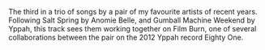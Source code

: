 The third in a trio of songs by a pair of my favourite artists of recent years. Following Salt Spring by Anomie Belle, and Gumball Machine Weekend by Yppah, this track sees them working together on Film Burn, one of several collaborations between the pair on the 2012 Yppah record Eighty One.
